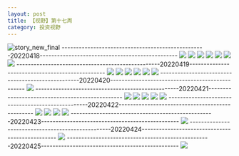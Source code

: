 ```yaml
---
layout: post
title: 【视野】第十七周
category: 投资视野
---
```

![story_new_final](http://rfbyhtcfm.hd-bkt.clouddn.com/img/story_new_final_0322.png)
--------------------------------------------------20220418------------------------------------------------
![](http://rfbyhtcfm.hd-bkt.clouddn.com/img/factors-220418-1.png)
![](http://rfbyhtcfm.hd-bkt.clouddn.com/img/factors-220418-2.png)
![](http://rfbyhtcfm.hd-bkt.clouddn.com/img/factors-220418-3.png)
![](http://rfbyhtcfm.hd-bkt.clouddn.com/img/factors-220418-4.png)
![](http://rfbyhtcfm.hd-bkt.clouddn.com/img/factors-220418-5.png)
![](http://rfbyhtcfm.hd-bkt.clouddn.com/img/factors-220418-6.png)
![](http://rfbyhtcfm.hd-bkt.clouddn.com/img/factors-220418-7.png)
--------------------------------------------------20220419------------------------------------------------
![](http://rfbyhtcfm.hd-bkt.clouddn.com/img/factors-220419-1.png)
![](http://rfbyhtcfm.hd-bkt.clouddn.com/img/factors-220419-2.png)
![](http://rfbyhtcfm.hd-bkt.clouddn.com/img/factors-220419-3.png)
![](http://rfbyhtcfm.hd-bkt.clouddn.com/img/factors-220419-4.png)
![](http://rfbyhtcfm.hd-bkt.clouddn.com/img/factors-220419-5.png)
![](http://rfbyhtcfm.hd-bkt.clouddn.com/img/factors-220419-6.png)
--------------------------------------------------20220420------------------------------------------------
![](http://rfbyavrvr.hd-bkt.clouddn.com/img/factors-220420-1.png)
--------------------------------------------------20220421------------------------------------------------
![](http://rfbyavrvr.hd-bkt.clouddn.com/img/factors-220421-1.png)
![](http://rfbyavrvr.hd-bkt.clouddn.com/img/factors-220421-2.png)
![](http://rfbyavrvr.hd-bkt.clouddn.com/img/factors-220421-3.png)
![](http://rfbyavrvr.hd-bkt.clouddn.com/img/factors-220421-4.png)
![](http://rfbyavrvr.hd-bkt.clouddn.com/img/factors-220421-5.png)
--------------------------------------------------20220422------------------------------------------------
![](http://rfbyavrvr.hd-bkt.clouddn.com/img/factors-220422-1.png)
![](http://rfbyavrvr.hd-bkt.clouddn.com/img/factors-220422-2.png)
![](http://rfbyavrvr.hd-bkt.clouddn.com/img/factors-220422-3.png)
![](http://rfbyavrvr.hd-bkt.clouddn.com/img/factors-220422-4.png)
--------------------------------------------------20220423------------------------------------------------
![](http://rfbyavrvr.hd-bkt.clouddn.com/img/factors-220424-1.png)
--------------------------------------------------20220424------------------------------------------------
![](http://rfbyavrvr.hd-bkt.clouddn.com/img/factors-220424-new-1.png)
--------------------------------------------------20220425------------------------------------------------
![](http://rfbyavrvr.hd-bkt.clouddn.com/img/factors-220425-1.png)
  




